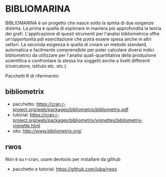 # BIBLIOMARINA
BIBLIOMARINA è un progetto che nasce sotto la spinta di due esigenze distinta. 
La prima è quella di esplorare in maniera più approfondita la teoria dei grafi. L'applicazione di questi strumenti per l'analisi bibliometrica offre un'opportunità pdi esercitazione che potrà essere spesa anche in altri settori. 
La seconda esigenza è quella di creare un metodo standard, automatica e facilmente comprensibile per poter calcolare diversi indici bibliometrici da utilizzare per l'analisi quali-quantitativa della produzione scientifica e confrontare la stessa tra soggetti anche a livelli differenti (ricercatore, istituto etc. etc.).
 

Pacchetti R di riferimento:

## bibliometrix
- pacchetto:
https://cran.r-project.org/web/packages/bibliometrix/bibliometrix.pdf
- tutorial:
https://cran.r-project.org/web/packages/bibliometrix/vignettes/bibliometrix-vignette.html
- sito:
http://www.bibliometrix.org/

## rwos 
Non è su r-cran, usare devtools per installare da github
- pacchetto e tutorial: https://github.com/juba/rwos

